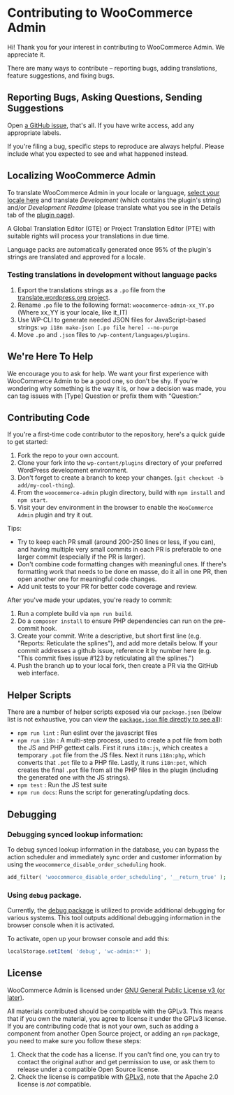 # Contributing to WooCommerce Admin

Hi! Thank you for your interest in contributing to WooCommerce Admin. We appreciate it.

There are many ways to contribute – reporting bugs, adding translations, feature suggestions, and fixing bugs.

## Reporting Bugs, Asking Questions, Sending Suggestions

Open [a GitHub issue](https://github.com/woocommerce/woocommerce-admin/issues/new/choose), that's all. If you have write access, add any appropriate labels.

If you're filing a bug, specific steps to reproduce are always helpful. Please include what you expected to see and what happened instead.

## Localizing WooCommerce Admin

To translate WooCommerce Admin in your locale or language, [select your locale here](https://translate.wordpress.org/projects/wp-plugins/woocommerce-admin) and translate *Development* (which contains the plugin's string) and/or *Development Readme* (please translate what you see in the Details tab of the [plugin page](https://wordpress.org/plugins/woocommerce-admin/)).

A Global Translation Editor (GTE) or Project Translation Editor (PTE) with suitable rights will process your translations in due time.

Language packs are automatically generated once 95% of the plugin's strings are translated and approved for a locale.

### Testing translations in development without language packs

1. Export the translations strings as a `.po` file from the [translate.wordpress.org project](https://translate.wordpress.org/projects/wp-plugins/woocommerce-admin).
1. Rename `.po` file to the following format: `woocommerce-admin-xx_YY.po` (Where xx_YY is your locale, like it_IT)
1. Use WP-CLI to generate needed JSON files for JavaScript-based strings: `wp i18n make-json [.po file here] --no-purge`
1. Move `.po` and `.json` files to `/wp-content/languages/plugins`.

## We're Here To Help

We encourage you to ask for help. We want your first experience with WooCommerce Admin to be a good one, so don't be shy. If you're wondering why something is the way it is, or how a decision was made, you can tag issues with [Type] Question or prefix them with “Question:”

## Contributing Code

If you're a first-time code contributor to the repository, here's a quick guide to get started:

1. Fork the repo to your own account.
2. Clone your fork into the `wp-content/plugins` directory of your preferred WordPress development environment.
3. Don't forget to create a branch to keep your changes. (`git checkout -b add/my-cool-thing`).
4. From the `woocommerce-admin` plugin directory, build with `npm install` and `npm start`.
5. Visit your dev environment in the browser to enable the `WooCommerce Admin` plugin and try it out.

Tips:
- Try to keep each PR small (around 200-250 lines or less, if you can), and having multiple very small commits in each PR is preferable to one larger commit (especially if the PR is larger).
- Don't combine code formatting changes with meaningful ones. If there's formatting work that needs to be done en masse, do it all in one PR, then open another one for meaningful code changes.
- Add unit tests to your PR for better code coverage and review.

After you've made your updates, you're ready to commit:

1. Run a complete build via `npm run build`.
2. Do a `composer install` to ensure PHP dependencies can run on the pre-commit hook.
3. Create your commit. Write a descriptive, but short first line (e.g. "Reports: Reticulate the splines"), and add more details below. If your commit addresses a github issue, reference it by number here (e.g. "This commit fixes issue #123 by reticulating all the splines.")
4. Push the branch up to your local fork, then create a PR via the GitHub web interface.

## Helper Scripts

There are a number of helper scripts exposed via our `package.json` (below list is not exhaustive, you can view the [`package.json` file directly to see all](https://github.com/woocommerce/woocommerce-admin/blob/master/package.json)):

 - `npm run lint` : Run eslint over the javascript files
 - `npm run i18n` : A multi-step process, used to create a pot file from both the JS and PHP gettext calls. First it runs `i18n:js`, which creates a temporary `.pot` file from the JS files. Next it runs `i18n:php`, which converts that `.pot` file to a PHP file. Lastly, it runs `i18n:pot`, which creates the final `.pot` file from all the PHP files in the plugin (including the generated one with the JS strings).
 - `npm test` : Run the JS test suite
 - `npm run docs`: Runs the script for generating/updating docs.

## Debugging

### Debugging synced lookup information:

To debug synced lookup information in the database, you can bypass the action scheduler and immediately sync order and customer information by using the `woocommerce_disable_order_scheduling` hook.

```php
add_filter( 'woocommerce_disable_order_scheduling', '__return_true' );
```

### Using `debug` package.

Currently, the [debug package](https://github.com/visionmedia/debug) is utilized to provide additional debugging for various systems. This tool outputs additional debugging information in the browser console when it is activated.

To activate, open up your browser console and add this:

```js
localStorage.setItem( 'debug', 'wc-admin:*' );
```

## License

WooCommerce Admin is licensed under [GNU General Public License v3 (or later)](/license.txt).

All materials contributed should be compatible with the GPLv3. This means that if you own the material, you agree to license it under the GPLv3 license. If you are contributing code that is not your own, such as adding a component from another Open Source project, or adding an `npm` package, you need to make sure you follow these steps:

1. Check that the code has a license. If you can't find one, you can try to contact the original author and get permission to use, or ask them to release under a compatible Open Source license.
2. Check the license is compatible with [GPLv3](https://www.gnu.org/licenses/license-list.en.html#GPLCompatibleLicenses), note that the Apache 2.0 license is *not* compatible.
